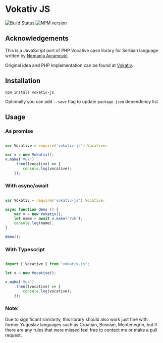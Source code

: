 # Vokativ JS

[![Build Status](https://travis-ci.org/vuk/vokativ-js.svg?branch=master)](https://travis-ci.org/vuk/vokativ-js)
[![NPM version](https://img.shields.io/badge/Latest%20Version-3.0.8-green.svg)](https://www.npmjs.com/package/vokativ-js)


## Acknowledgements

This is a JavaScript port of PHP Vocative case library for Serbian language written by [Nemanja Avramovic](https://github.com/avramovic). 

Original idea and PHP implementation can be found at [Vokativ](https://github.com/avramovic/Vokativ). 

## Installation 

`npm install vokativ-js`

Optionally you can add `--save` flag to update `package.json` dependency list

## Usage 

### As promise

```javascript

var Vocative = require('vokativ-js').Vocative;

var v = new Vokativ();
v.make('Vuk')
    .then((vocative) => {
        console.log(vocative);
    });

```

### With async/await 

```javascript

var Vokativ = require('vokativ-js').Vocative;

async function demo () {
    var v = new Vokativ();
    let name = await v.make('Vuk');
    console.log(name);    
}

demo();

```

### With Typescript

```typescript

import { Vocative } from "vokativ-js";

let v = new Vocative();

v.make('Vuk')
    .then((vocative) => {
        console.log(vocative);
    });

```

### Note: 

Due to significant similarity, this library should also work just fine with former Yugoslav languages such as Croatian, Bosnian, Montenegrin, but if there are any rules that were missed feel free to contact me or make a pull request. 